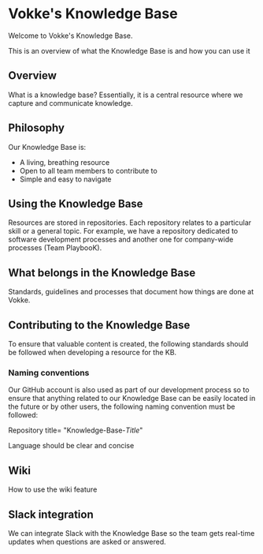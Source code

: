 # Vokke's Knowledge Base

Welcome to Vokke's Knowledge Base. 

This is an overview of what the Knowledge Base is and how you can use it

<h2>Overview</h2>

What is a knowledge base? Essentially, it is a central resource where we capture and communicate knowledge.

<h2>Philosophy</h2>
Our Knowledge Base is:

<ul>
<li>A living, breathing resource</li>
<li>Open to all team members to contribute to</li>
<li>Simple and easy to navigate</li>
</ul>

<h2>Using the Knowledge Base</h2>
Resources are stored in repositories. Each repository relates to a particular skill or a general topic. For example, we have a repository dedicated to software development processes and another one for company-wide processes (Team PlaybooK).

<h2>What belongs in the Knowledge Base</h2>
Standards, guidelines and processes that document how things are done at Vokke.

<h2>Contributing to the Knowledge Base</h2>
To ensure that valuable content is created, the following standards should be followed when developing a resource for the KB.

<h3>Naming conventions</h3>
Our GitHub account is also used as part of our development process so to ensure that anything related to our Knowledge Base can be easily located in the future or by other users, the following naming convention must be followed:

Repository title= "Knowledge-Base-<i>Title</i>"


Language should be clear and concise

<h2>Wiki</h2>
How to use the wiki feature

<h2>Slack integration</h2>
We can integrate Slack with the Knowledge Base so the team gets real-time updates when questions are asked or answered.



